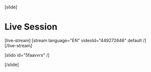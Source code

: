 [slide]
# Live Session

[live-stream]
[stream language="EN" videoId="449272646" default /]
[/live-stream]

[slido id="5faavvrx" /]

[/slide]